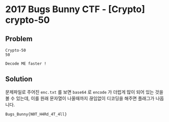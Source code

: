 # 2017 Bugs Bunny CTF - [Crypto] crypto-50
## Problem

```
Crypto-50
50

Decode ME faster !
```


## Solution

문제파일로 주어진 `enc.txt` 를 보면 `base64` 로 `encode` 가 더럽게 많이 되어 있는 것을 볼 수 있는데, 이를 원래 문자열이 나올때까지 끊임없이 디코딩을 해주면 플래그가 나옵니다.

```
Bugs_Bunny{N0T_H4Rd_4T_4ll}
```
